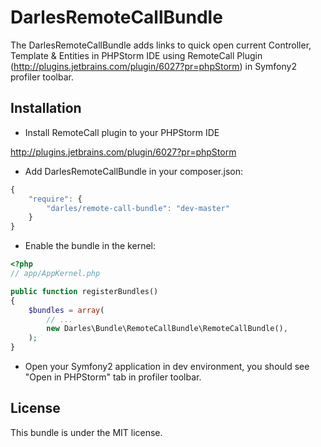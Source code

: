 DarlesRemoteCallBundle
=============

The DarlesRemoteCallBundle adds links to quick open current Controller, Template & Entities in PHPStorm IDE
using RemoteCall Plugin (http://plugins.jetbrains.com/plugin/6027?pr=phpStorm) in Symfony2 profiler toolbar.

Installation
------------

- Install RemoteCall plugin to your PHPStorm IDE

http://plugins.jetbrains.com/plugin/6027?pr=phpStorm

- Add DarlesRemoteCallBundle in your composer.json:

```js
{
    "require": {
        "darles/remote-call-bundle": "dev-master"
    }
}
```

- Enable the bundle in the kernel:

``` php
<?php
// app/AppKernel.php

public function registerBundles()
{
    $bundles = array(
        // ...
        new Darles\Bundle\RemoteCallBundle\RemoteCallBundle(),
    );
}
```

- Open your Symfony2 application in dev environment, you should see "Open in PHPStorm" tab in profiler toolbar.

License
-------

This bundle is under the MIT license.